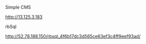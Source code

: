 Simple CMS

http://13.125.3.183

rbSql

http://52.78.188.150/rbsql_4f6b17dc3d565ce63ef3c4ff9eef93ad/

